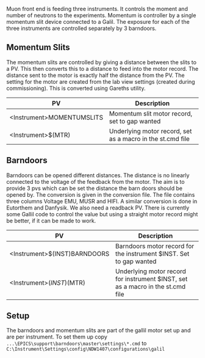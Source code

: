 Muon front end is feeding three instruments. It controls the moment and number of neutrons to the experiments. Momentum is controller by a single momentum slit device connected to a Galil. The exposure for each of the three instruments are controlled separately by 3 barndoors. 

## Momentum Slits

The momentum slits are controlled by giving a distance between the slits to a PV. This then converts this to a distance to feed into the motor record. The distance sent to the motor is exactly half the distance from the PV. The setting for the motor are created from the lab view settings (created during commissioning). This is converted using Gareths utility. 

| PV  | Description |
| --- | ------------|
| \<Instrument>MOMENTUMSLITS | Momentum slit motor record, set to gap wanted |
| \<Instrument>$(MTR) | Underlying motor record, set as a macro in the st.cmd file |

## Barndoors

Barndoors can be opened different distances. The distance is no linearly connected to the voltage of the feedback from the motor. The aim is to provide 3 pvs which can be set the distance the barn doors should be opened by. The conversion is given in the conversion file. The file contains three columns Voltage EMU, MUSR and HIFI. A similar conversion is done in Eutorthem and Danfysik. We also need a readback PV. There is currently some Gallil code to control the value but using a straight motor record might be better, if it can be made to work.

| PV  | Description |
| --- | ------------|
| \<Instrument>$(INST)BARNDOORS | Barndoors motor record for the instrument $INST. Set to gap wanted |
| \<Instrument>$(INST)$(MTR) | Underlying motor record for instrument $INST, set as a macro in the st.cmd file |

## Setup

The barndoors and momentum slits are part of the gallil motor set up and are per instrument. To set them up copy `...\EPICS\support\barndoors\master\settings\*.cmd` to `C:\Instrument\Settings\config\NDW1407\configurations\galil`
